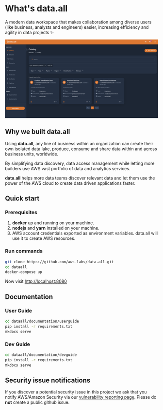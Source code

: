 # **What's data.all**

A modern data workspace that makes collaboration among diverse users (like business, analysts and engineers) easier, increasing efficiency and agility in data projects ✨

![data.all_catalog](documentation/userguide/docs/pictures/catalog/catalog_readme.png)
## **Why we built data.all**

Using **data.all**, any line of business within an organization can create their own isolated data lake, produce, consume and share data within and across business units, worldwide.

By simplifying data discovery, data access management while letting more builders use AWS vast portfolio of data and analytics services.

**data.all** helps more data teams discover relevant data and let them use the power of the AWS cloud to create data driven applications faster.


## Quick start

### Prerequisites

1. **docker** up and running on your machine.
2. **nodejs** and **yarn** installed on your machine.
3. AWS account credentials exported as environment variables. data.all will use it to create AWS resources.

### Run commands
```bash
git clone https://github.com/aws-labs/data.all.git
cd dataall
docker-compose up
```

Now visit [http://localhost:8080](http://localhost:8080)

## Documentation

### User Guide
```bash
cd dataall/documentation/userguide
pip install -r requirements.txt
mkdocs serve
```

### Dev Guide
```bash
cd dataall/documentation/devguide
pip install -r requirements.txt
mkdocs serve
```

## Security issue notifications
If you discover a potential security issue in this project we ask that you notify AWS/Amazon Security via our [vulnerability reporting page](http://aws.amazon.com/security/vulnerability-reporting/). Please do **not** create a public github issue.
